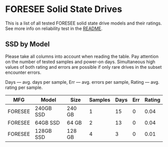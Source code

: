 FORESEE Solid State Drives
==========================

This is a list of all tested FORESEE solid state drive models and their ratings. See
more info on reliability test in the [README](https://github.com/linuxhw/SMART).

SSD by Model
------------

Please take all columns into account when reading the table. Pay attention on the
number of tested samples and power-on days. Simultaneous high values of both rating
and errors are possible if only rare drives in the subset encounter errors.

Days   — avg. days per sample,
Err    — avg. errors per sample,
Rating — avg. rating per sample.

| MFG       | Model              | Size   | Samples | Days  | Err   | Rating |
|-----------|--------------------|--------|---------|-------|-------|--------|
| FORESEE   | 240GB SSD          | 240 GB | 1       | 15    | 0     | 0.04   |
| FORESEE   | 64GB SSD           | 64 GB  | 2       | 13    | 0     | 0.04   |
| FORESEE   | 128GB SSD          | 128 GB | 4       | 3     | 0     | 0.01   |
